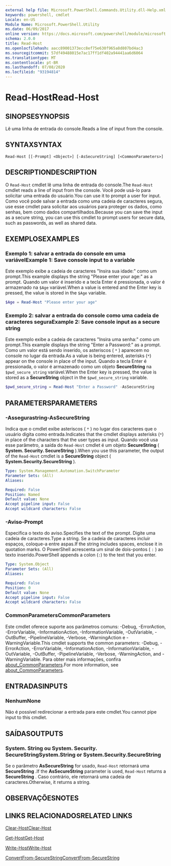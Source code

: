 ```yaml
---
external help file: Microsoft.PowerShell.Commands.Utility.dll-Help.xml
keywords: powershell, cmdlet
Locale: en-US
Module Name: Microsoft.PowerShell.Utility
ms.date: 06/09/2017
online version: https://docs.microsoft.com/powershell/module/microsoft.powershell.utility/read-host?view=powershell-7&WT.mc_id=ps-gethelp
schema: 2.0.0
title: Read-Host
ms.openlocfilehash: aacc89001373ecc8ef75e630f965a8d807bd4ac3
ms.sourcegitcommit: 57df49488015e7ac17ff1df402a94441aa6d6064
ms.translationtype: MT
ms.contentlocale: pt-BR
ms.lasthandoff: 07/08/2020
ms.locfileid: "93194814"
---
```

# <span data-ttu-id="a6d34-103">Read-Host</span><span class="sxs-lookup"><span data-stu-id="a6d34-103">Read-Host</span></span>

## <span data-ttu-id="a6d34-104">SINOPSE</span><span class="sxs-lookup"><span data-stu-id="a6d34-104">SYNOPSIS</span></span>
<span data-ttu-id="a6d34-105">Lê uma linha de entrada do console.</span><span class="sxs-lookup"><span data-stu-id="a6d34-105">Reads a line of input from the console.</span></span>

## <span data-ttu-id="a6d34-106">SYNTAX</span><span class="sxs-lookup"><span data-stu-id="a6d34-106">SYNTAX</span></span>

```
Read-Host [[-Prompt] <Object>] [-AsSecureString] [<CommonParameters>]
```

## <span data-ttu-id="a6d34-107">DESCRIPTION</span><span class="sxs-lookup"><span data-stu-id="a6d34-107">DESCRIPTION</span></span>

<span data-ttu-id="a6d34-108">O `Read-Host` cmdlet lê uma linha de entrada do console.</span><span class="sxs-lookup"><span data-stu-id="a6d34-108">The `Read-Host` cmdlet reads a line of input from the console.</span></span> <span data-ttu-id="a6d34-109">Você pode usá-lo para solicitar uma entrada do usuário.</span><span class="sxs-lookup"><span data-stu-id="a6d34-109">You can use it to prompt a user for input.</span></span> <span data-ttu-id="a6d34-110">Como você pode salvar a entrada como uma cadeia de caracteres segura, use esse cmdlet para solicitar aos usuários para proteger os dados, como senhas, bem como dados compartilhados.</span><span class="sxs-lookup"><span data-stu-id="a6d34-110">Because you can save the input as a secure string, you can use this cmdlet to prompt users for secure data, such as passwords, as well as shared data.</span></span>

## <span data-ttu-id="a6d34-111">EXEMPLOS</span><span class="sxs-lookup"><span data-stu-id="a6d34-111">EXAMPLES</span></span>

### <span data-ttu-id="a6d34-112">Exemplo 1: salvar a entrada do console em uma variável</span><span class="sxs-lookup"><span data-stu-id="a6d34-112">Example 1: Save console input to a variable</span></span>

<span data-ttu-id="a6d34-113">Este exemplo exibe a cadeia de caracteres "Insira sua idade:" como um prompt.</span><span class="sxs-lookup"><span data-stu-id="a6d34-113">This example displays the string "Please enter your age:" as a prompt.</span></span> <span data-ttu-id="a6d34-114">Quando um valor é inserido e a tecla Enter é pressionada, o valor é armazenado na `$Age` variável.</span><span class="sxs-lookup"><span data-stu-id="a6d34-114">When a value is entered and the Enter key is pressed, the value is stored in the `$Age` variable.</span></span>

```powershell
$Age = Read-Host "Please enter your age"
```

### <span data-ttu-id="a6d34-115">Exemplo 2: salvar a entrada do console como uma cadeia de caracteres segura</span><span class="sxs-lookup"><span data-stu-id="a6d34-115">Example 2: Save console input as a secure string</span></span>

<span data-ttu-id="a6d34-116">Este exemplo exibe a cadeia de caracteres "Insira uma senha:" como um prompt.</span><span class="sxs-lookup"><span data-stu-id="a6d34-116">This example displays the string "Enter a Password:" as a prompt.</span></span> <span data-ttu-id="a6d34-117">Como um valor está sendo inserido, os asteriscos ( `*` ) aparecem no console no lugar da entrada.</span><span class="sxs-lookup"><span data-stu-id="a6d34-117">As a value is being entered, asterisks (`*`) appear on the console in place of the input.</span></span> <span data-ttu-id="a6d34-118">Quando a tecla Enter é pressionada, o valor é armazenado como um objeto **SecureString** na `$pwd_secure_string` variável.</span><span class="sxs-lookup"><span data-stu-id="a6d34-118">When the Enter key is pressed, the value is stored as a **SecureString** object in the `$pwd_secure_string` variable.</span></span>

```powershell
$pwd_secure_string = Read-Host "Enter a Password" -AsSecureString
```

## <span data-ttu-id="a6d34-119">PARAMETERS</span><span class="sxs-lookup"><span data-stu-id="a6d34-119">PARAMETERS</span></span>

### <span data-ttu-id="a6d34-120">-Assegurastring</span><span class="sxs-lookup"><span data-stu-id="a6d34-120">-AsSecureString</span></span>

<span data-ttu-id="a6d34-121">Indica que o cmdlet exibe asteriscos ( `*` ) no lugar dos caracteres que o usuário digita como entrada.</span><span class="sxs-lookup"><span data-stu-id="a6d34-121">Indicates that the cmdlet displays asterisks (`*`) in place of the characters that the user types as input.</span></span> <span data-ttu-id="a6d34-122">Quando você usa esse parâmetro, a saída do `Read-Host` cmdlet é um objeto **SecureString** ( **System. Security. SecureString** ).</span><span class="sxs-lookup"><span data-stu-id="a6d34-122">When you use this parameter, the output of the `Read-Host` cmdlet is a **SecureString** object ( **System.Security.SecureString** ).</span></span>

```yaml
Type: System.Management.Automation.SwitchParameter
Parameter Sets: (All)
Aliases:

Required: False
Position: Named
Default value: None
Accept pipeline input: False
Accept wildcard characters: False
```

### <span data-ttu-id="a6d34-123">-Aviso</span><span class="sxs-lookup"><span data-stu-id="a6d34-123">-Prompt</span></span>

<span data-ttu-id="a6d34-124">Especifica o texto do aviso.</span><span class="sxs-lookup"><span data-stu-id="a6d34-124">Specifies the text of the prompt.</span></span>
<span data-ttu-id="a6d34-125">Digite uma cadeia de caracteres.</span><span class="sxs-lookup"><span data-stu-id="a6d34-125">Type a string.</span></span>
<span data-ttu-id="a6d34-126">Se a cadeia de caracteres incluir espaços, coloque-a entre aspas.</span><span class="sxs-lookup"><span data-stu-id="a6d34-126">If the string includes spaces, enclose it in quotation marks.</span></span>
<span data-ttu-id="a6d34-127">O PowerShell acrescenta um sinal de dois-pontos ( `:` ) ao texto inserido.</span><span class="sxs-lookup"><span data-stu-id="a6d34-127">PowerShell appends a colon (`:`) to the text that you enter.</span></span>

```yaml
Type: System.Object
Parameter Sets: (All)
Aliases:

Required: False
Position: 0
Default value: None
Accept pipeline input: False
Accept wildcard characters: False
```

### <span data-ttu-id="a6d34-128">CommonParameters</span><span class="sxs-lookup"><span data-stu-id="a6d34-128">CommonParameters</span></span>

<span data-ttu-id="a6d34-129">Este cmdlet oferece suporte aos parâmetros comuns: -Debug, -ErrorAction, -ErrorVariable, -InformationAction, -InformationVariable, -OutVariable, -OutBuffer, -PipelineVariable, -Verbose, -WarningAction e -WarningVariable.</span><span class="sxs-lookup"><span data-stu-id="a6d34-129">This cmdlet supports the common parameters: -Debug, -ErrorAction, -ErrorVariable, -InformationAction, -InformationVariable, -OutVariable, -OutBuffer, -PipelineVariable, -Verbose, -WarningAction, and -WarningVariable.</span></span> <span data-ttu-id="a6d34-130">Para obter mais informações, confira [about_CommonParameters](https://go.microsoft.com/fwlink/?LinkID=113216).</span><span class="sxs-lookup"><span data-stu-id="a6d34-130">For more information, see [about_CommonParameters](https://go.microsoft.com/fwlink/?LinkID=113216).</span></span>

## <span data-ttu-id="a6d34-131">ENTRADAS</span><span class="sxs-lookup"><span data-stu-id="a6d34-131">INPUTS</span></span>

### <span data-ttu-id="a6d34-132">Nenhum</span><span class="sxs-lookup"><span data-stu-id="a6d34-132">None</span></span>

<span data-ttu-id="a6d34-133">Não é possível redirecionar a entrada para este cmdlet.</span><span class="sxs-lookup"><span data-stu-id="a6d34-133">You cannot pipe input to this cmdlet.</span></span>

## <span data-ttu-id="a6d34-134">SAÍDAS</span><span class="sxs-lookup"><span data-stu-id="a6d34-134">OUTPUTS</span></span>

### <span data-ttu-id="a6d34-135">System. String ou System. Security. SecureString</span><span class="sxs-lookup"><span data-stu-id="a6d34-135">System.String or System.Security.SecureString</span></span>

<span data-ttu-id="a6d34-136">Se o parâmetro **AsSecureString** for usado, `Read-Host` retornará uma **SecureString** .</span><span class="sxs-lookup"><span data-stu-id="a6d34-136">If the **AsSecureString** parameter is used, `Read-Host` returns a **SecureString** .</span></span> <span data-ttu-id="a6d34-137">Caso contrário, ele retornará uma cadeia de caracteres.</span><span class="sxs-lookup"><span data-stu-id="a6d34-137">Otherwise, it returns a string.</span></span>

## <span data-ttu-id="a6d34-138">OBSERVAÇÕES</span><span class="sxs-lookup"><span data-stu-id="a6d34-138">NOTES</span></span>

## <span data-ttu-id="a6d34-139">LINKS RELACIONADOS</span><span class="sxs-lookup"><span data-stu-id="a6d34-139">RELATED LINKS</span></span>

[<span data-ttu-id="a6d34-140">Clear-Host</span><span class="sxs-lookup"><span data-stu-id="a6d34-140">Clear-Host</span></span>](../microsoft.powershell.core/clear-host.md)

[<span data-ttu-id="a6d34-141">Get-Host</span><span class="sxs-lookup"><span data-stu-id="a6d34-141">Get-Host</span></span>](Get-Host.md)

[<span data-ttu-id="a6d34-142">Write-Host</span><span class="sxs-lookup"><span data-stu-id="a6d34-142">Write-Host</span></span>](Write-Host.md)

[<span data-ttu-id="a6d34-143">ConvertFrom-SecureString</span><span class="sxs-lookup"><span data-stu-id="a6d34-143">ConvertFrom-SecureString</span></span>](../Microsoft.PowerShell.Security/ConvertFrom-SecureString.md)
